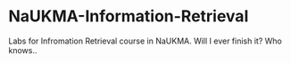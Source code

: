 # NaUKMA-Information-Retrieval
Labs for Infromation Retrieval course in NaUKMA.
Will I ever finish it?
Who knows..
